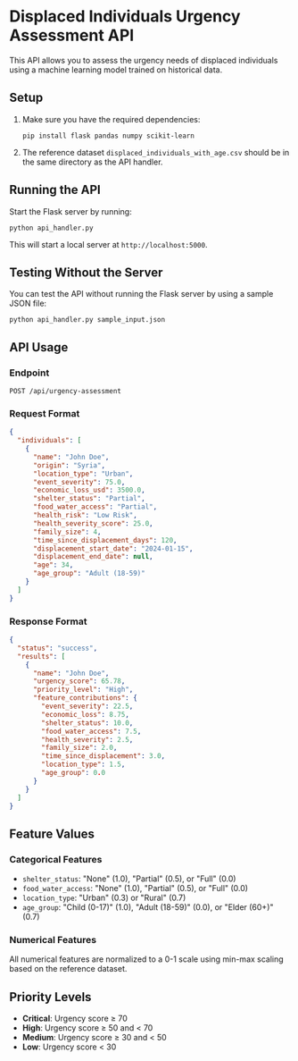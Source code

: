 # Displaced Individuals Urgency Assessment API

This API allows you to assess the urgency needs of displaced individuals using a machine learning model trained on historical data.

## Setup

1. Make sure you have the required dependencies:
   ```
   pip install flask pandas numpy scikit-learn
   ```

2. The reference dataset `displaced_individuals_with_age.csv` should be in the same directory as the API handler.

## Running the API

Start the Flask server by running:
```
python api_handler.py
```

This will start a local server at `http://localhost:5000`.

## Testing Without the Server

You can test the API without running the Flask server by using a sample JSON file:
```
python api_handler.py sample_input.json
```

## API Usage

### Endpoint

`POST /api/urgency-assessment`

### Request Format

```json
{
  "individuals": [
    {
      "name": "John Doe",
      "origin": "Syria",
      "location_type": "Urban",
      "event_severity": 75.0,
      "economic_loss_usd": 3500.0,
      "shelter_status": "Partial",
      "food_water_access": "Partial",
      "health_risk": "Low Risk",
      "health_severity_score": 25.0,
      "family_size": 4,
      "time_since_displacement_days": 120,
      "displacement_start_date": "2024-01-15",
      "displacement_end_date": null,
      "age": 34,
      "age_group": "Adult (18-59)"
    }
  ]
}
```

### Response Format

```json
{
  "status": "success",
  "results": [
    {
      "name": "John Doe",
      "urgency_score": 65.78,
      "priority_level": "High",
      "feature_contributions": {
        "event_severity": 22.5,
        "economic_loss": 8.75,
        "shelter_status": 10.0,
        "food_water_access": 7.5,
        "health_severity": 2.5,
        "family_size": 2.0,
        "time_since_displacement": 3.0,
        "location_type": 1.5,
        "age_group": 0.0
      }
    }
  ]
}
```

## Feature Values

### Categorical Features

- `shelter_status`: "None" (1.0), "Partial" (0.5), or "Full" (0.0)
- `food_water_access`: "None" (1.0), "Partial" (0.5), or "Full" (0.0)
- `location_type`: "Urban" (0.3) or "Rural" (0.7)
- `age_group`: "Child (0-17)" (1.0), "Adult (18-59)" (0.0), or "Elder (60+)" (0.7)

### Numerical Features

All numerical features are normalized to a 0-1 scale using min-max scaling based on the reference dataset.

## Priority Levels

- **Critical**: Urgency score ≥ 70
- **High**: Urgency score ≥ 50 and < 70
- **Medium**: Urgency score ≥ 30 and < 50
- **Low**: Urgency score < 30 